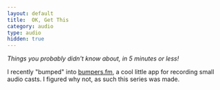 ```yaml
---
layout: default
title:  OK, Get This
category: audio
type: audio
hidden: true
---
```


*Things you probably didn't know about, in 5 minutes or less!*

I recently "bumped" into [bumpers.fm](http://bumpers.fm), a cool little app for recording small audio casts. I figured why not, as such this series was made.